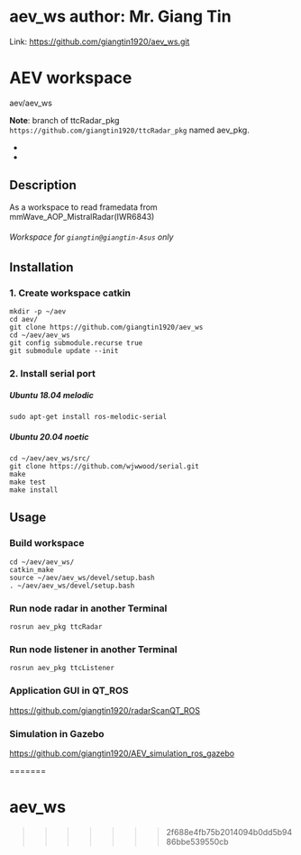 # aev_ws author: Mr. Giang Tin 
Link: https://github.com/giangtin1920/aev_ws.git
# AEV workspace

aev/aev_ws

**Note**: branch of ttcRadar_pkg `https://github.com/giangtin1920/ttcRadar_pkg` named aev_pkg.

*

*

## Description

As a workspace to read framedata from mmWave_AOP_MistralRadar(IWR6843)
###### Workspace for `giangtin@giangtin-Asus` only


## Installation

### 1. Create workspace catkin

    mkdir -p ~/aev
    cd aev/
    git clone https://github.com/giangtin1920/aev_ws
    cd ~/aev/aev_ws
    git config submodule.recurse true
    git submodule update --init

### 2. Install serial port

##### Ubuntu 18.04 melodic

    sudo apt-get install ros-melodic-serial

##### Ubuntu 20.04 noetic

    cd ~/aev/aev_ws/src/
    git clone https://github.com/wjwwood/serial.git
    make
    make test
    make install
    

## Usage

### Build workspace 

    cd ~/aev/aev_ws/
    catkin_make
    source ~/aev/aev_ws/devel/setup.bash
    . ~/aev/aev_ws/devel/setup.bash

### Run node radar in another Terminal

    rosrun aev_pkg ttcRadar
    
### Run node listener in another Terminal

    rosrun aev_pkg ttcListener
    
### Application GUI in QT_ROS

https://github.com/giangtin1920/radarScanQT_ROS
    
### Simulation in Gazebo

https://github.com/giangtin1920/AEV_simulation_ros_gazebo
    
=======
# aev_ws
>>>>>>> 2f688e4fb75b2014094b0dd5b9486bbe539550cb
